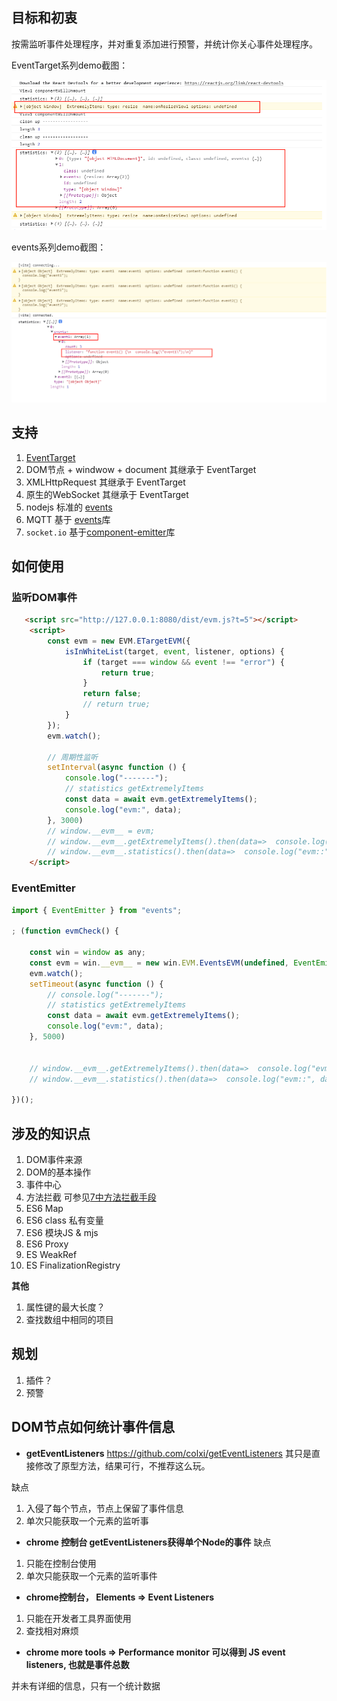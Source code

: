 
## 目标和初衷
按需监听事件处理程序，并对重复添加进行预警，并统计你关心事件处理程序。


EventTarget系列demo截图：

![](./images/demo-et.png)

events系列demo截图：

![](./images/demo-events.png)


## 支持
1. [EventTarget](https://developer.mozilla.org/zh-CN/docs/Web/API/EventTarget)
2. DOM节点 + windwow + document
    其继承于 EventTarget
3. XMLHttpRequest
    其继承于 EventTarget
4. 原生的WebSocket
   其继承于 EventTarget
5. nodejs 标准的 [events](https://github.com/browserify/events)
6. MQTT
   基于 [events](https://github.com/browserify/events)库
7. `socket.io`
   基于[component-emitter](https://www.npmjs.com/package/component-emitter)库

## 如何使用

### 监听DOM事件
```html
   <script src="http://127.0.0.1:8080/dist/evm.js?t=5"></script>
    <script>
        const evm = new EVM.ETargetEVM({
            isInWhiteList(target, event, listener, options) {
                if (target === window && event !== "error") {
                    return true;
                }
                return false;
                // return true;
            }
        });
        evm.watch();

        // 周期性监听
        setInterval(async function () {
            console.log("-------");
            // statistics getExtremelyItems
            const data = await evm.getExtremelyItems();
            console.log("evm:", data);
        }, 3000)
        // window.__evm__ = evm;
        // window.__evm__.getExtremelyItems().then(data=>  console.log("evm::", data));
        // window.__evm__.statistics().then(data=>  console.log("evm::", data));
    </script>
```


### EventEmitter

```js
import { EventEmitter } from "events";

; (function evmCheck() {

    const win = window as any;
    const evm = win.__evm__ = new win.EVM.EventsEVM(undefined, EventEmitter);
    evm.watch();
    setTimeout(async function () {
        // console.log("-------");
        // statistics getExtremelyItems
        const data = await evm.getExtremelyItems();
        console.log("evm:", data);
    }, 5000)


    // window.__evm__.getExtremelyItems().then(data=>  console.log("evm::", data));
    // window.__evm__.statistics().then(data=>  console.log("evm::", data));

})();
```



## 涉及的知识点

1. DOM事件来源
2. DOM的基本操作
3. 事件中心
4. 方法拦截
   可参见[7中方法拦截手段](https://github.com/xiangwenhu/topics/tree/master/%E6%8B%A6%E6%88%AA%E6%96%B9%E6%B3%95)
5. ES6 Map
6. ES6 class 私有变量
7. ES6 模块JS & mjs
8. ES6 Proxy
9. ES  WeakRef
10. ES FinalizationRegistry


**其他**   
1. 属性键的最大长度？
2. 查找数组中相同的项目



## 规划
1. 插件？
2. 预警


## DOM节点如何统计事件信息

* **getEventListeners**
https://github.com/colxi/getEventListeners 
其只是直接修改了原型方法，结果可行，不推荐这么玩。

缺点
1. 入侵了每个节点，节点上保留了事件信息
2. 单次只能获取一个元素的监听事

* **chrome 控制台 getEventListeners获得单个Node的事件**
缺点
1. 只能在控制台使用
2. 单次只能获取一个元素的监听事件

* **chrome控制台， Elements => Event Listeners**
1. 只能在开发者工具界面使用
2. 查找相对麻烦

* **chrome more tools => Performance monitor 可以得到 JS event listeners, 也就是事件总数**

并未有详细的信息，只有一个统计数据
  